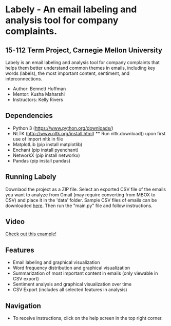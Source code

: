 # Labely - An email labeling and analysis tool for company complaints.
## 15-112 Term Project, Carnegie Mellon University

Labely is an email labeling and analysis tool for company complaints that helps them better understand common themes in emails, including key words (labels), the most important content, sentiment, and interconnections.

* Author: Bennett Huffman
* Mentor: Kusha Maharshi
* Instructors: Kelly Rivers

## Dependencies
* Python 3 (https://www.python.org/downloads/)
* NLTK (http://www.nltk.org/install.html)
** Run nltk.download() upon first use of import nltk in file
* MatplotLib (pip install matplotlib)
* Enchant (pip install pyenchant)
* NetworkX (pip install networkx)
* Pandas (pip install pandas)

## Running Labely
Downlaod the project as a ZIP file. Select an exported CSV file of the emails you want to analyze from Gmail (may require converting from MBOX to CSV) and place it in the 'data' folder. Sample CSV files of emails can be downloaded [here](https://drive.google.com/drive/folders/1UtdwyLho-S8gaU2K0bJ6m8TXxAeJbOSV?usp=sharing). Then run the "main.py" file and follow instructions.

## Video
[Check out this example!](https://youtube.com/)

## Features
* Email labeling and graphical visualization
* Word frequency distribution and graphical visualization
* Summarization of most important content in emails (only viewable in CSV export)
* Sentiment analysis and graphical visualization over time
* CSV Export (includes all selected features in analysis)

## Navigation
* To receive instructions, click on the help screen in the top right corner.